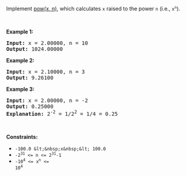 Implement <a href="http://www.cplusplus.com/reference/valarray/pow/" target="_blank">pow(x, n)</a>, which calculates `` x `` raised to the power `` n `` (i.e., <code>x<sup>n</sup></code>).

&nbsp;

__Example 1:__

<pre>
<strong>Input:</strong> x = 2.00000, n = 10
<strong>Output:</strong> 1024.00000
</pre>

__Example 2:__

<pre>
<strong>Input:</strong> x = 2.10000, n = 3
<strong>Output:</strong> 9.26100
</pre>

__Example 3:__

<pre>
<strong>Input:</strong> x = 2.00000, n = -2
<strong>Output:</strong> 0.25000
<strong>Explanation:</strong> 2<sup>-2</sup> = 1/2<sup>2</sup> = 1/4 = 0.25
</pre>

&nbsp;

__Constraints:__

*   `` -100.0 &lt;&nbsp;x&nbsp;&lt; 100.0 ``
*   <code>-2<sup>31</sup>&nbsp;&lt;= n &lt;=&nbsp;2<sup>31</sup>-1</code>
*   <code>-10<sup>4</sup> &lt;= x<sup>n</sup> &lt;= 10<sup>4</sup></code>
